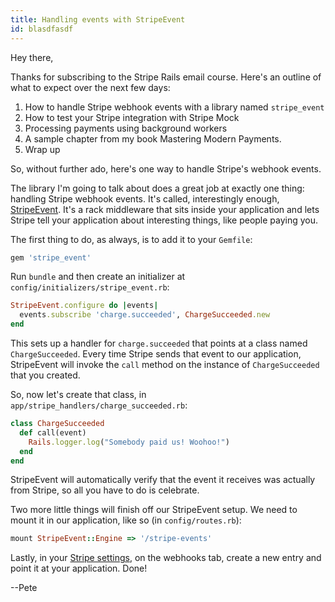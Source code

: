 ```yaml
---
title: Handling events with StripeEvent
id: blasdfasdf
---
```


Hey there,

Thanks for subscribing to the Stripe Rails email course. Here's an outline of what to expect over the next few days:

1. How to handle Stripe webhook events with a library named `stripe_event`
2. How to test your Stripe integration with Stripe Mock
3. Processing payments using background workers
4. A sample chapter from my book Mastering Modern Payments.
5. Wrap up

So, without further ado, here's one way to handle Stripe's webhook events.

The library I'm going to talk about does a great job at exactly one thing: handling Stripe webhook events. It's called, interestingly enough, [StripeEvent](https://github.com/integrallis/stripe_event). It's a rack middleware that sits inside your application and lets Stripe tell your application about interesting things, like people paying you.

The first thing to do, as always, is to add it to your `Gemfile`:

```ruby
gem 'stripe_event'
```

Run `bundle` and then create an initializer at `config/initializers/stripe_event.rb`:

```ruby
StripeEvent.configure do |events|
  events.subscribe 'charge.succeeded', ChargeSucceeded.new
end
```

This sets up a handler for `charge.succeeded` that points at a class named `ChargeSucceeded`. Every time Stripe sends that event to our application, StripeEvent will invoke the `call` method on the instance of `ChargeSucceeded` that you created.

So, now let's create that class, in `app/stripe_handlers/charge_succeeded.rb`:

```ruby
class ChargeSucceeded
  def call(event)
    Rails.logger.log("Somebody paid us! Woohoo!")
  end
end
```

StripeEvent will automatically verify that the event it receives was actually from Stripe, so all you have to do is celebrate.

Two more little things will finish off our StripeEvent setup. We need to mount it in our application, like so (in `config/routes.rb`):

```ruby
mount StripeEvent::Engine => '/stripe-events'
```

Lastly, in your [Stripe settings](https://manage.stripe.com/account), on the webhooks tab, create a new entry and point it at your application. Done!

--Pete

